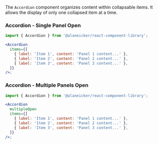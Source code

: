 The `Accordion` component organizes content within collapsable items. It allows the display of only one collapsed item at a time.

### Accordion - Single Panel Open

```jsx
import { Accordion } from '@alaneicker/react-component-library';

<Accordion
  items={[
    { label: 'Item 1', content: 'Panel 1 content...' },
    { label: 'Item 2', content: 'Panel 2 content...' },
    { label: 'Item 3', content: 'Panel 3 content...' },
  ]}
/>;
```

### Accordion - Multiple Panels Open

```jsx
import { Accordion } from '@alaneicker/react-component-library';

<Accordion
  multipleOpen
  items={[
    { label: 'Item 1', content: 'Panel 1 content...' },
    { label: 'Item 2', content: 'Panel 2 content...' },
    { label: 'Item 3', content: 'Panel 3 content...' },
  ]}
/>;
```
